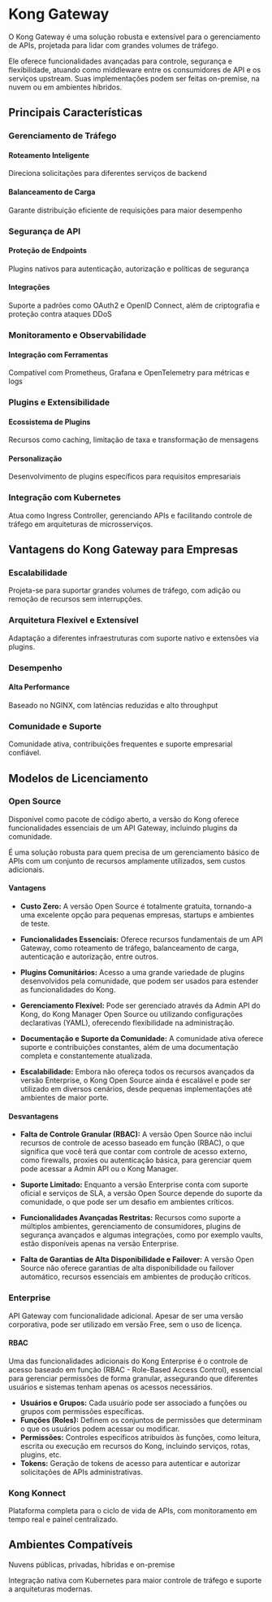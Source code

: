 # Kong Gateway

O Kong Gateway é uma solução robusta e extensível para o gerenciamento de APIs, projetada para lidar com grandes volumes de tráfego.

Ele oferece funcionalidades avançadas para controle, segurança e flexibilidade, atuando como middleware entre os consumidores de API e os serviços upstream. Suas implementações podem ser feitas on-premise, na nuvem ou em ambientes híbridos.

## Principais Características

### Gerenciamento de Tráfego

#### Roteamento Inteligente

Direciona solicitações para diferentes serviços de backend

#### Balanceamento de Carga

Garante distribuição eficiente de requisições para maior desempenho

### Segurança de API

#### Proteção de Endpoints

Plugins nativos para autenticação, autorização e políticas de segurança

#### Integrações

Suporte a padrões como OAuth2 e OpenID Connect, além de criptografia e proteção contra ataques DDoS

### Monitoramento e Observabilidade

#### Integração com Ferramentas

Compatível com Prometheus, Grafana e OpenTelemetry para métricas e logs

### Plugins e Extensibilidade

#### Ecossistema de Plugins

Recursos como caching, limitação de taxa e transformação de mensagens

#### Personalização

Desenvolvimento de plugins específicos para requisitos empresariais

### Integração com Kubernetes

Atua como Ingress Controller, gerenciando APIs e facilitando controle de tráfego em arquiteturas de microsserviços.

## Vantagens do Kong Gateway para Empresas

### Escalabilidade

Projeta-se para suportar grandes volumes de tráfego, com adição ou remoção de recursos sem interrupções.

### Arquitetura Flexível e Extensível

Adaptação a diferentes infraestruturas com suporte nativo e extensões via plugins.

### Desempenho

#### Alta Performance

Baseado no NGINX, com latências reduzidas e alto throughput

### Comunidade e Suporte

Comunidade ativa, contribuições frequentes e suporte empresarial confiável.

## Modelos de Licenciamento

### Open Source

Disponível como pacote de código aberto, a versão do Kong oferece funcionalidades essenciais de um API Gateway, incluindo plugins da comunidade.

É uma solução robusta para quem precisa de um gerenciamento básico de APIs com um conjunto de recursos amplamente utilizados, sem custos adicionais.

#### Vantagens

- **Custo Zero:** A versão Open Source é totalmente gratuita, tornando-a uma excelente opção para pequenas empresas, startups e ambientes de teste.

- **Funcionalidades Essenciais:** Oferece recursos fundamentais de um API Gateway, como roteamento de tráfego, balanceamento de carga, autenticação e autorização, entre outros.

- **Plugins Comunitários:** Acesso a uma grande variedade de plugins desenvolvidos pela comunidade, que podem ser usados para estender as funcionalidades do Kong.

- **Gerenciamento Flexível:** Pode ser gerenciado através da Admin API do Kong, do Kong Manager Open Source ou utilizando configurações declarativas (YAML), oferecendo flexibilidade na administração.

- **Documentação e Suporte da Comunidade:** A comunidade ativa oferece suporte e contribuições constantes, além de uma documentação completa e constantemente atualizada.

- **Escalabilidade:** Embora não ofereça todos os recursos avançados da versão Enterprise, o Kong Open Source ainda é escalável e pode ser utilizado em diversos cenários, desde pequenas implementações até ambientes de maior porte.

#### Desvantagens

- **Falta de Controle Granular (RBAC):** A versão Open Source não inclui recursos de controle de acesso baseado em função (RBAC), o que significa que você terá que contar com controle de acesso externo, como firewalls, proxies ou autenticação básica, para gerenciar quem pode acessar a Admin API ou o Kong Manager.

- **Suporte Limitado:** Enquanto a versão Enterprise conta com suporte oficial e serviços de SLA, a versão Open Source depende do suporte da comunidade, o que pode ser um desafio em ambientes críticos.

- **Funcionalidades Avançadas Restritas:** Recursos como suporte a múltiplos ambientes, gerenciamento de consumidores, plugins de segurança avançados e algumas integrações, como por exemplo vaults, estão disponíveis apenas na versão Enterprise.

- **Falta de Garantias de Alta Disponibilidade e Failover:** A versão Open Source não oferece garantias de alta disponibilidade ou failover automático, recursos essenciais em ambientes de produção críticos.

### Enterprise

API Gateway com funcionalidade adicional. Apesar de ser uma versão corporativa, pode ser utilizado em versão Free, sem o uso de licença.

#### RBAC

Uma das funcionalidades adicionais do Kong Enterprise é o controle de acesso baseado em função (RBAC - Role-Based Access Control), essencial para gerenciar permissões de forma granular, assegurando que diferentes usuários e sistemas tenham apenas os acessos necessários.

- **Usuários e Grupos:** Cada usuário pode ser associado a funções ou grupos com permissões específicas.
- **Funções (Roles):** Definem os conjuntos de permissões que determinam o que os usuários podem acessar ou modificar.
- **Permissões:** Controles específicos atribuídos às funções, como leitura, escrita ou execução em recursos do Kong, incluindo serviços, rotas, plugins, etc.
- **Tokens:** Geração de tokens de acesso para autenticar e autorizar solicitações de APIs administrativas.

### Kong Konnect

Plataforma completa para o ciclo de vida de APIs, com monitoramento em tempo real e painel centralizado.

## Ambientes Compatíveis

Nuvens públicas, privadas, híbridas e on-premise

Integração nativa com Kubernetes para maior controle de tráfego e suporte a arquiteturas modernas.
